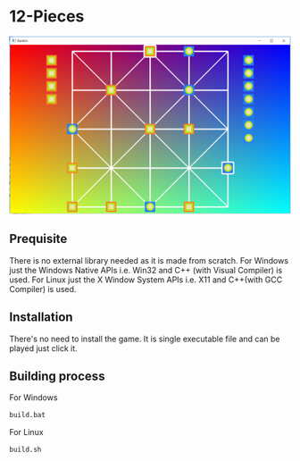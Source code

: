 # 12-Pieces


![](screenshot_win32.png)

## Prequisite
There is no external library needed as it is made from scratch.
For Windows just the Windows Native APIs i.e. Win32 and C++ (with Visual Compiler) is used.
For Linux just the X Window System APIs i.e. X11 and C++(with GCC Compiler) is used.

## Installation
There's no need to install the game. It is single executable file and can be played just click it.

## Building process
For Windows
```sh
build.bat
```
For Linux
```sh
build.sh
```
